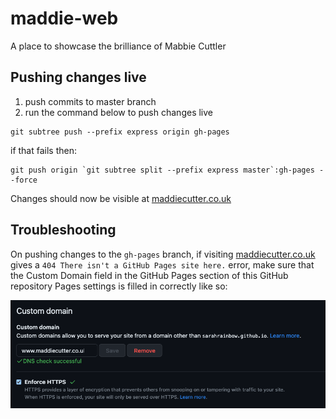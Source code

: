 # maddie-web

A place to showcase the brilliance of Mabbie Cuttler

## Pushing changes live

1. push commits to master branch
2. run the command below to push changes live

```
git subtree push --prefix express origin gh-pages
```

if that fails then:

```
git push origin `git subtree split --prefix express master`:gh-pages --force
```

Changes should now be visible at [maddiecutter.co.uk](https://maddiecutter.co.uk)

## Troubleshooting
On pushing changes to the `gh-pages` branch, if visiting [maddiecutter.co.uk](https://maddiecutter.co.uk) gives a
`404 There isn't a GitHub Pages site here.` error, make sure that the Custom Domain field in the GitHub Pages 
section of this GitHub repository Pages settings is filled in correctly like so:

![](CustomDomainSettings.png)